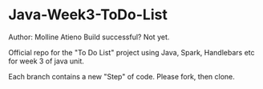 # Java-Week3-ToDo-List

Author: Molline Atieno
Build successful? Not yet.


Official repo for the "To Do List" project using Java, Spark, Handlebars etc for week 3 of java unit.

Each branch contains a new "Step" of code. Please fork, then clone.